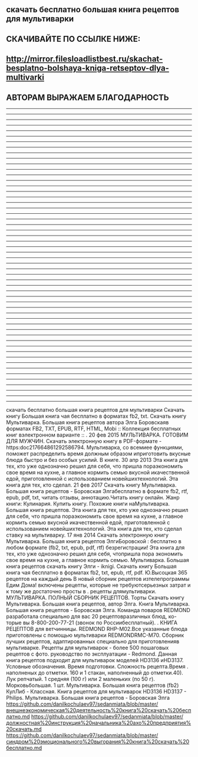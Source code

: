 скачать бесплатно большая книга рецептов для мультиварки
--------------------------------------------------
СКАЧИВАЙТЕ ПО ССЫЛКЕ НИЖЕ:
--------------------------------------------------
http://mirror.filesloadlistbest.ru/skachat-besplatno-bolshaya-kniga-retseptov-dlya-multivarki
--------------------------------------------------
АВТОРАМ ВЫРАЖАЕМ БЛАГОДАРНОСТЬ
--------------------------------------------------
--------------------------------------------------
--------------------------------------------------
--------------------------------------------------
--------------------------------------------------
--------------------------------------------------
--------------------------------------------------
--------------------------------------------------
--------------------------------------------------
--------------------------------------------------
--------------------------------------------------
--------------------------------------------------
--------------------------------------------------
--------------------------------------------------
--------------------------------------------------
--------------------------------------------------
--------------------------------------------------
--------------------------------------------------
--------------------------------------------------
--------------------------------------------------
--------------------------------------------------
--------------------------------------------------
--------------------------------------------------
--------------------------------------------------
--------------------------------------------------
--------------------------------------------------
--------------------------------------------------
--------------------------------------------------
--------------------------------------------------
--------------------------------------------------
--------------------------------------------------
--------------------------------------------------
--------------------------------------------------
--------------------------------------------------
--------------------------------------------------
--------------------------------------------------
--------------------------------------------------
--------------------------------------------------
--------------------------------------------------
--------------------------------------------------
--------------------------------------------------
--------------------------------------------------
--------------------------------------------------
--------------------------------------------------
--------------------------------------------------
--------------------------------------------------
--------------------------------------------------
--------------------------------------------------
--------------------------------------------------
--------------------------------------------------
--------------------------------------------------
--------------------------------------------------
--------------------------------------------------
--------------------------------------------------
--------------------------------------------------
скачать бесплатно большая книга рецептов для мультиварки Скачать книгу Большая книга чая бесплатно в форматах fb2, txt. Скачать книгу Мультиварка. Большая книга рецептов автора Элга Боровскаяв форматах FB2, TXT, EPUB, RTF, HTML, Mobi :: Коллекция бесплатных книг вэлектронном варианте :: . 20 фев 2015  МУЛЬТИВАРКА. ГОТОВИМ ДЛЯ МУЖЧИН. Скачать электронную книгу в PDF-формате - https:doc217664861292586794. Мультиварка, со всемиее функциями, поможет распределить время должным образом иприготовить вкусные блюда быстро и без особых усилий. В книге. 30 апр 2013  Эта книга для тех, кто уже однозначно решил для себя, что пришла пораэкономить свое время на кухне, а главное кормить семью вкусной икачественной едой, приготовленной с использованием новейшихтехнологий. Эта книга для тех, кто сделал. 21 фев 2017  Скачать книгу Мультиварка. Большая книга рецептов - Боровская Элгабесплатно в формате fb2, rtf, epub, pdf, txt, читать отзывы, аннотацию.Читать книгу онлайн. Жанр книги: Кулинария. Купить книгу. Похожие книги наМультиварка. Большая книга рецептов. Эта книга для тех, кто уже однозначно решил для себя, что пришла пораэкономить свое время на кухне, а главное  кормить семью вкусной икачественной едой, приготовленной с использованием новейшихтехнологий. Эта книга для тех, кто сделал ставку на мультиварку. 17 янв 2014  Скачать электронную книгу Мультиварка. Большая книга рецептов ЭлгиБоровской : бесплатно в любом формате (fb2, txt, epub, pdf, rtf) безрегистрации! Эта книга для тех, кто уже однозначно решил для себя, чтопришла пора экономить свое время на кухне, а главное  кормить семью. Мультиварка. Большая книга рецептов скачать книгу Элги  - iknigi. Скачать книгу Большая книга чая бесплатно в форматах fb2, txt, epub, rtf, pdf. Ю.Высоцкая 365 рецептов на каждый день В новый сборник рецептов изтелепрограммы Едим Дома! включены рецепты, которые не требуютсерьезных затрат и к тому же достаточно просты в . рецепты длямультиварки. МУЛЬТИВАРКА. ПОЛНЫЙ СБОРНИК РЕЦЕПТОВ.  Торты
Скачать книгу Мультиварка. Большая книга рецептов, автор Элга. Книга Мультиварка. Большая книга рецептов - Боровская Элга. Команда поваров REDMOND разработала специально для вас 20 рецептовразличных блюд, ко- торые вы  8-800-200-77-21 (звонок по Россиибесплатный). . КНИГА РЕЦЕПТОВ для ветчинницы. REDMOND RHP-M02.Все указанные блюда приготовлены с помощью мультиварки REDMONDRMC-M70. Сборник лучших рецептов, адаптированных специально для приготовленияв мультиварке. Рецепты для мультиварок - более 500 пошаговых рецептов с фото. руководство по эксплуатации - Redmond. Данная книга рецептов подходит для мультиварок моделей HD3136 иHD3137. Условные обозначения. Время подготовки. Сложность рецепта.Время . наполненых до отметки. 160 и 1 стакан, наполненный до отметки.40). Лук репчатый. 1 средняя (100 г) или 2 маленьких (по 50 г). Морковьбольшая. 1 шт. Мультиварка. Большая книга рецептов (fb2)  КулЛиб - Классная. Книга рецептов для мультиварок HD3136  HD3137 - Philips. Мультиварка. Большая книга рецептов - Боровская Элга
https://github.com/danilkochulaev97/sedanmiata/blob/master/внешнеэкономическая%20деятельность%20книга%20скачать%20бесплатно.md
https://github.com/danilkochulaev97/sedanmiata/blob/master/должностная%20инструкция%20начальника%20ахо%20предприятия%20скачать.md
https://github.com/danilkochulaev97/sedanmiata/blob/master/синдром%20эмоционального%20выгорания%20книга%20скачать%20бесплатно.md
